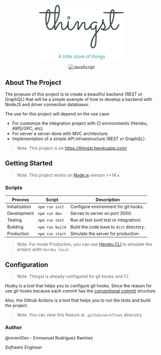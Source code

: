 <p align="center">
    <img src="public/logo.svg" alt="Logo" width="280">
</p>
<p align="center">
    <img src="https://img.shields.io/badge/version-0.2.0-yellow?style=for-the-badge" alt="JavaScript" />
</p>

## About The Project
The propuse of this project is to create a beautiful backend (REST or GraphQL) that will be a simple example of how to develop a backend with NodeJS and driver connection databases.

The use for this project will depend on the use case:
- For customize the integration project with CI environments (Heroku, AWS/GPC, etc).
- For server a server done with MVC architecture.
- Implementation of a simple API infraestructure (REST or GraphQL).

> Note. This project is on https://thingst.herokuapp.com/

## Getting Started
> Note. This project works on <a href="https://nodejs.org/en/">Node.js</a> version >=14.x.

### Scripts

|Process        |Script           |Description                              |
|---------------|-----------------|-----------------------------------------|
|Initialization |`npm run init`   |Configure environment for git hooks.     |
|Development    |`npm run dev`    |Serves to server on port 3000.           |
|Testing        |`npm run test`   |Run all test (unit test or integration). |
|Building       |`npm run build`  |Build the code base to `dist` directory. |
|Production     |`npm run start`  |Simulate the server for production. |

> Note. For mode Production, you can use [Heroku CLI](https://devcenter.heroku.com/articles/heroku-cli) to simulate the project witih `heroku local`.

## Configuration
> Note. Thingst is already configured for git hooks and CI.

Husky is a tool that helps you to configure git hooks. Since the reason for use git hooks because each commit has the [conventional commit](https://www.conventionalcommits.org/en/v1.0.0/) structure.

Also, the Github Actions is a tool that helps you to run the tests and build the project.

> Note. You can view this feature at `.github/workflows` direcotry

### Author
@roremDev - Emmanuel Rodríguez Ramírez

*Software Engineer*